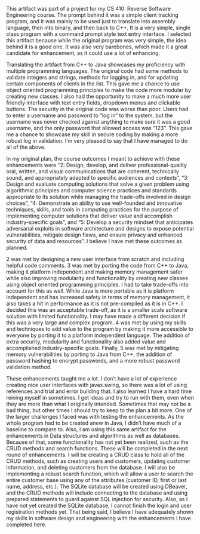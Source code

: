 This artifact was part of a project for my CS 410: Reverse Software Engineering course. The prompt behind it was a simple client tracking program, and it was mainly to be used just to translate into assembly language, then into binary, and then back to C++. It is a very simple, single class program with a command prompt style text entry interface. I selected this artifact because while the original program was very simple, the idea behind it is a good one. It was also very barebones, which made it a great candidate for enhancement, as it could use a lot of enhancing.

Translating the artifact from C++ to Java showcases my proficiency with multiple programming languages. The original code had some methods to validate integers and strings, methods for logging in, and for updating certain components of clients in the list. This gave me a chance to use object oriented programming principles to make the code more modular by creating new classes. I also had the opportunity to make a much more user friendly interface with text entry fields, dropdown menus and clickable buttons. The security in the original code was worse than poor. Users had to enter a username and password to “log in” to the system, but the username was never checked against anything to make sure it was a good username, and the only password that allowed access was “123”. This gave me a chance to showcase my skill in secure coding by making a more robust log in validation. I’m very pleased to say that I have managed to do all of the above.
  
In my original plan, the course outcomes I meant to achieve with these enhancements were “2: Design, develop, and deliver professional-quality oral, written, and visual communications that are coherent, technically sound, and appropriately adapted to specific audiences and contexts”, “3: Design and evaluate computing solutions that solve a given problem using algorithmic principles and computer science practices and standards appropriate to its solution while managing the trade-offs involved in design choices”, “4: Demonstrate an ability to use well-founded and innovative techniques, skills, and tools in computing practices for the purpose of implementing computer solutions that deliver value and accomplish industry-specific goals”, and “5: Develop a security mindset that anticipates adversarial exploits in software architecture and designs to expose potential vulnerabilities, mitigate design flaws, and ensure privacy and enhanced security of data and resources”. I believe I have met these outcomes as planned. 
  
2 was met by designing a new user interface from scratch and including helpful code comments. 3 was met by porting the code from C++ to Java, making it platform independent and making memory management safer while also improving modularity and functionality by creating new classes using object oriented programming principles. I had to take trade-offs into account for this as well. While Java is more portable as it is platform independent and has increased safety in terms of memory management, it also takes a hit in performance as it is not pre-compiled as it is in C++. I decided this was an acceptable trade-off, as it is a smaller scale software solution with limited functionality. I may have made a different decision if this was a very large and complex program. 4 was met by using my skills and techniques to add value to the program by making it more accessible to everyone by porting it to a platform independent language. The addition of extra security, modularity and functionality also added value and accomplished industry-specific goals. Finally, 5 was met by mitigating memory vulnerabilities by porting to Java from C++, the addition of password hashing to encrypt passwords, and a more robust password validation method.

These enhancements taught me a lot. I don’t have a lot of experience creating nice user interfaces with javax.swing, so there was a lot of using references and trial and error building that. I also learned I have a hard time reining myself in sometimes. I get ideas and try to run with them, even when they are more than what I originally intended. Sometimes that may not be a bad thing, but other times I should try to keep to the plan a bit more. One of the larger challenges I faced was with testing the enhancements. As the whole program had to be created anew in Java, I didn’t have much of a baseline to compare to. Also, I am using this same artifact for the enhancements in Data structures and algorithms as well as databases. Because of that, some functionality has not yet been realized, such as the CRUD methods and search functions. These will be completed in the next round of enhancements. I will be creating a CRUD class to hold all of the CRUD methods, such as creating users and customers, updating customer information, and deleting customers from the database. I will also be implementing a robust search function, which will allow a user to search the entire customer base using any of the attributes (customer ID, first or last name, address, etc.). The SQLite database will be created using DBeaver, and the CRUD methods will include connecting to the database and using prepared statements to guard against SQL injection for security. Also, as I have not yet created the SQLite database, I cannot finish the login and user registration methods yet. That being said, I believe I have adequately shown my skills in software design and engineering with the enhancements I have completed here.
